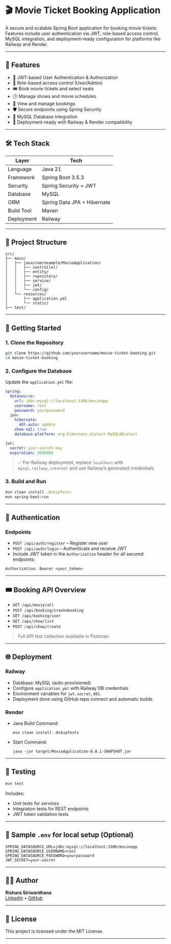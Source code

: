 # 🎬 Movie Ticket Booking Application

A secure and scalable Spring Boot application for booking movie tickets. Features include user authentication via JWT, role-based access control, MySQL integration, and deployment-ready configuration for platforms like Railway and Render.

---

## 📌 Features

- 🔐 JWT-based User Authentication & Authorization
- 👤 Role-based access control (User/Admin)
- 🎟️ Book movie tickets and select seats
- 🕒 Manage shows and movie schedules
- 🧾 View and manage bookings
- 🛡️ Secure endpoints using Spring Security
- 🐬 MySQL Database Integration
- 🚀 Deployment-ready with Railway & Render compatibility

---

## 🛠️ Tech Stack

| Layer         | Tech                      |
|---------------|---------------------------|
| Language      | Java 21                   |
| Framework     | Spring Boot 3.5.3         |
| Security      | Spring Security + JWT     |
| Database      | MySQL                     |
| ORM           | Spring Data JPA + Hibernate |
| Build Tool    | Maven                     |
| Deployment    | Railway                   |

---

## 📁 Project Structure

```
src/
├── main/
│   ├── java/com/example/MovieApplication/
│   │   ├── controller/
│   │   ├── entity/
│   │   ├── repository/
│   │   ├── service/
│   │   ├── jwt/
│   │   └── config/
│   └── resources/
│       ├── application.yml
│       └── static/
├── test/
```

---

## 🚀 Getting Started

### 1. Clone the Repository

```bash
git clone https://github.com/yourusername/movie-ticket-booking.git
cd movie-ticket-booking
```

### 2. Configure the Database

Update the `application.yml` file:

```yaml
spring:
  datasource:
    url: jdbc:mysql://localhost:3306/movieapp
    username: root
    password: yourpassword
  jpa:
    hibernate:
      ddl-auto: update
    show-sql: true
    database-platform: org.hibernate.dialect.MySQL8Dialect

jwt:
  secret: your-secret-key
  expiration: 3600000
```

> ✅ For Railway deployment, replace `localhost` with `mysql.railway.internal` and use Railway’s generated credentials.

### 3. Build and Run

```bash
mvn clean install -DskipTests
mvn spring-boot:run
```

---

## 🔐 Authentication

### Endpoints

- `POST /api/auth/register` – Register new user
- `POST /api/auth/login` – Authenticate and receive JWT
- Include JWT token in the `Authorization` header for all secured endpoints:

```http
Authorization: Bearer <your_token>
```

---

## 🎟️ Booking API Overview

- `GET /api/movie/all`
- `POST /api/booking/createbooking`
- `GET /api/booking/user`
- `GET /api/show/list`
- `POST /api/show/create`

> Full API test collection available in Postman.

---

## 🌐 Deployment

### Railway

- Database: MySQL (auto-provisioned)
- Configure `application.yml` with Railway DB credentials
- Environment variables for `jwt.secret`, etc.
- Deployment done using GitHub repo connect and automatic builds

### Render

- Java Build Command:
  ```
  mvn clean install -DskipTests
  ```
- Start Command:
  ```
  java -jar target/MovieApplication-0.0.1-SNAPSHOT.jar
  ```

---

## 🧪 Testing

```bash
mvn test
```

Includes:
- Unit tests for services
- Integration tests for REST endpoints
- JWT token validation tests

---

## 📂 Sample `.env` for local setup (Optional)

```env
SPRING_DATASOURCE_URL=jdbc:mysql://localhost:3306/movieapp
SPRING_DATASOURCE_USERNAME=root
SPRING_DATASOURCE_PASSWORD=yourpassword
JWT_SECRET=your-secret
```

---

## 🧑‍💻 Author

**Rishara Siriwardhana**  
[LinkedIn](www.linkedin.com/in/rishara-siriwardhana) • [GitHub](https://github.com/risara-jo)

---

## 📄 License

This project is licensed under the MIT License.

---
